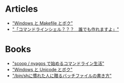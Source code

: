 Articles
=========

* ["Windows と Makefile とボク"](articles/9f2a5d1030943d.md)
* ["「コマンドラインシェル？？？　誰でも作れますよ」"](articles/d7b76ff6535d7d.md)

Books
======

* ["scoop / nyagos で始めるコマンドライン生活"](books/5ac80a9ddb35fef9a146/readme.md)
* ["Windows と Unicode とボク"](books/b820d588f4856bcf836c/readme.md)
* ["/bin/shに慣れた人に贈るバッチファイルの書き方"](books/c84cbe23093eee1b5830/readme.md)
